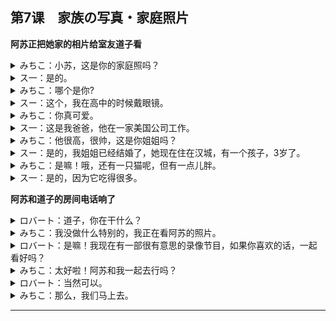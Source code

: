 ## 第7课　家族の写真・家庭照片
**阿苏正把她家的相片给室友道子看**
<details>
<summary>みちこ：小苏，这是你的家庭照吗？</summary>

これはスーさんの家族の写真ですか。
</details>

<details>
<summary>ス一：是的。</summary>

ええ。
</details>

<details>
<summary>みちこ：哪个是你?</summary>

スーさんはどれですか。
</details>

<details>
<summary>スー：这个，我在高中的时候戴眼镜。</summary>

これです。高校の時はめがねをかけていました。
</details>

<details>
<summary>みちこ：你真可爱。</summary>

かわいいですね。
</details>

<details>
<summary>ス一：这是我爸爸，他在一家美国公司工作。</summary>

これは父です。アメリカの会社に勤めています。
</details>

<details>
<summary>みちこ：他很高，很帅，这是你姐姐吗？</summary>

背が高くて、ハンサムですね。これはお姉さんですか。
</details>

<details>
<summary>スー：是的，我姐姐已经结婚了，她现在住在汉城，有一个孩子，3岁了。</summary>

ええ。姉は結婚しています。今ソウルに住んでいます。子供が一人います。三歳です。
</details>

<details>
<summary>みちこ：是嘛！哦，还有一只猫呢，但有一点儿胖。</summary>

そうですか。あっ、猫がいますね。でも、ちょっと太っていますね。
</details>

<details>
<summary>ス一：是的，因为它吃得很多。</summary>

ええ、よく食べますから。
</details>

**阿苏和道子的房间电话响了**
<details>
<summary>ロバート：道子，你在干什么？</summary>

みちこさん、今何をしていますか。
</details>

<details>
<summary>みちこ：我没做什么特别的，我正在看阿苏的照片。</summary>

別に何もしていません。今、スーさんの写真を見ています。
</details>

<details>
<summary>ロバート：是嘛！我现在有一部很有意思的录像节目，如果你喜欢的话，一起看好吗？</summary>

そうですか。おもしろいビデオがありますから、よかったら見に来ませんか。
</details>

<details>
<summary>みちこ：太好啦！阿苏和我一起去行吗？</summary>

いいですね。スーさんも一緒に行ってもいいですか。
</details>

<details>
<summary>ロバート：当然可以。</summary>

もちろん。
</details>

<details>
<summary>みちこ：那么，我们马上去。</summary>

じゃあ、すぐ行きます。
</details>

---
